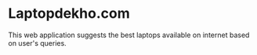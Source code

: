 # Laptopdekho.com
This web application suggests the best laptops available on internet based on user's queries.
